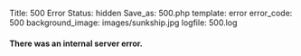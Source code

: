 Title: 500 Error
Status: hidden
Save_as: 500.php
template: error
error_code: 500
background_image: images/sunkship.jpg
logfile: 500.log

#### There was an internal server error.
